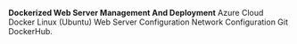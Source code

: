 **Dockerized Web Server Management And Deployment**
Azure Cloud
Docker
Linux (Ubuntu)
Web Server Configuration
Network Configuration
Git
DockerHub.

